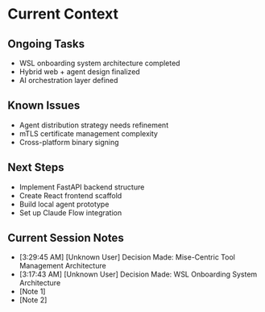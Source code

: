 # Current Context

## Ongoing Tasks

- WSL onboarding system architecture completed
- Hybrid web + agent design finalized
- AI orchestration layer defined
## Known Issues

- Agent distribution strategy needs refinement
- mTLS certificate management complexity
- Cross-platform binary signing
## Next Steps

- Implement FastAPI backend structure
- Create React frontend scaffold
- Build local agent prototype
- Set up Claude Flow integration
## Current Session Notes

- [3:29:45 AM] [Unknown User] Decision Made: Mise-Centric Tool Management Architecture
- [3:17:43 AM] [Unknown User] Decision Made: WSL Onboarding System Architecture
- [Note 1]
- [Note 2]
